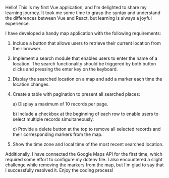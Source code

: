 Hello! This is my first Vue application, and I'm delighted to share my learning journey. It took me some time to grasp the syntax and understand the differences between Vue and React, but learning is always a joyful experience.

I have developed a handy map application with the following requirements:

1. Include a button that allows users to retrieve their current location from their browser.

2. Implement a search module that enables users to enter the name of a location. The search functionality should be triggered by both button clicks and pressing the enter key on the keyboard.

3. Display the searched location on a map and add a marker each time the location changes.

4. Create a table with pagination to present all searched places:
    
    a) Display a maximum of 10 records per page.
    
    b) Include a checkbox at the beginning of each row to enable users to select multiple records simultaneously.
    
    c) Provide a delete button at the top to remove all selected records and their corresponding markers from the map.

5. Show the time zone and local time of the most recent searched location.

Additionally, I have connected the Google Maps API for the first time, which required some effort to configure my dotenv file. I also encountered a slight challenge while removing the markers from the map, but I'm glad to say that I successfully resolved it. Enjoy the coding process!
